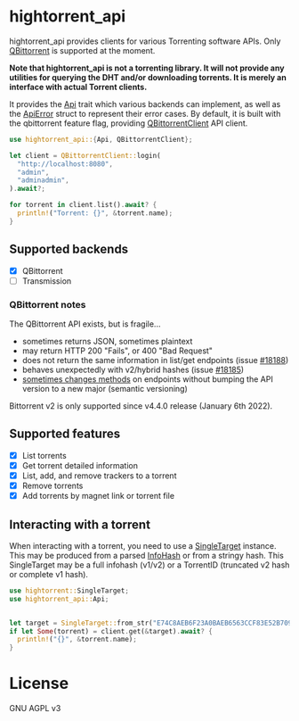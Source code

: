 # hightorrent_api

<!-- cargo-rdme start -->

hightorrent_api provides clients for various Torrenting software APIs. Only [QBittorrent](https://qbittorrent.org/) is supported at the moment.

**Note that hightorrent_api is not a torrenting library. It will not provide any utilities
for querying the DHT and/or downloading torrents. It is merely an interface with actual Torrent clients.**

It provides the [Api](https://docs.rs/hightorrent_api/latest/hightorrent_api/api/trait.Api.html) trait which various backends can implement, as well as
the [ApiError](https://docs.rs/hightorrent_api/latest/hightorrent_api/api_error/enum.ApiError.html) struct to represent their error cases. By default, it is
built with the qbittorrent feature flag, providing [QBittorrentClient](https://docs.rs/hightorrent_api/latest/hightorrent_api/qbittorrent/api/struct.QBittorrentClient.html) API client.

```rust
use hightorrent_api::{Api, QBittorrentClient};

let client = QBittorrentClient::login(
  "http://localhost:8080",
  "admin",
  "adminadmin",
).await?;

for torrent in client.list().await? {
  println!("Torrent: {}", &torrent.name);
}
```
## Supported backends

- [x] QBittorrent
- [ ] Transmission

### QBittorrent notes

The QBittorrent API exists, but is fragile...

- sometimes returns JSON, sometimes plaintext
- may return HTTP 200 "Fails", or 400 "Bad Request"
- does not return the same information in list/get endpoints (issue [#18188](https://github.com/qbittorrent/qBittorrent/issues/18188))
- behaves unexpectedly with v2/hybrid hashes (issue [#18185](https://github.com/qbittorrent/qBittorrent/issues/18185))
- [sometimes changes methods](https://github.com/qbittorrent/qBittorrent/issues/18097#issuecomment-1336194151) on endpoints without bumping the API version to a new major (semantic versioning)

Bittorrent v2 is only supported since v4.4.0 release (January 6th 2022).

## Supported features

- [x] List torrents
- [x] Get torrent detailed information
- [x] List, add, and remove trackers to a torrent
- [x] Remove torrents
- [x] Add torrents by magnet link or torrent file

## Interacting with a torrent

When interacting with a torrent, you need to use a [SingleTarget](https://docs.rs/hightorrent/latest/hightorrent/target/struct.SingleTarget.html) instance. This may be produced from a parsed [InfoHash](https://docs.rs/hightorrent/latest/hightorrent/hash/enum.InfoHash.html) or from a stringy hash. This SingleTarget may be a full infohash (v1/v2) or a TorrentID (truncated v2 hash or complete v1 hash).

```rust
use hightorrent::SingleTarget;
use hightorrent_api::Api;


let target = SingleTarget::from_str("E74C8AEB6F23A0BAEB6563CCF83E52B7094DB18E").unwrap();
if let Some(torrent) = client.get(&target).await? {
  println!("{}", &torrent.name);
}
```

<!-- cargo-rdme end -->

# License 

GNU AGPL v3
